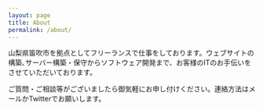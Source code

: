```yaml
---
layout: page
title: About
permalink: /about/
---
```


山梨県笛吹市を拠点としてフリーランスで仕事をしております。ウェブサイトの構築､サーバー構築・保守からソフトウェア開発まで、お客様のITのお手伝いをさせていただいております。

ご質問・ご相談等がございましたら御気軽にお申し付けください。連絡方法はメールかTwitterでお願いします。
